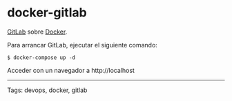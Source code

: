 # docker-gitlab
[GitLab](https://gitlab.com) sobre [Docker](https://www.docker.com/).

Para arrancar GitLab, ejecutar el siguiente comando:
```
$ docker-compose up -d
```

Acceder con un navegador a http://localhost

---

Tags: devops, docker, gitlab
